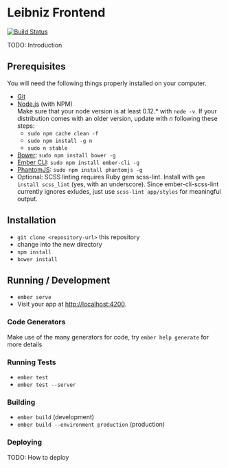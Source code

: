 # Leibniz Frontend

[![Build Status][travis-badge]][travis]

  TODO: Introduction

## Prerequisites

You will need the following things properly installed on your computer.

* [Git](http://git-scm.com/)
* [Node.js](http://nodejs.org/) (with NPM)<br>
  Make sure that your node version is at least 0.12.* with `node -v`. If your distribution
  comes with an older version, update with _n_ following these steps:
  * `sudo npm cache clean -f`
  * `sudo npm install -g n`
  * `sudo n stable`
* [Bower](http://bower.io/): `sudo npm install bower -g`
* [Ember CLI](http://www.ember-cli.com/): `sudo npm install ember-cli -g`
* [PhantomJS](http://phantomjs.org/): `sudo npm install phantomjs -g`
* Optional: SCSS linting requires Ruby gem scss-lint. Install with `gem install scss_lint` (yes, with an underscore).
  Since ember-cli-scss-lint currently ignores exludes, just use `scss-lint app/styles` for meaningful output.

## Installation

* `git clone <repository-url>` this repository
* change into the new directory
* `npm install`
* `bower install`

## Running / Development

* `ember serve`
* Visit your app at [http://localhost:4200](http://localhost:4200).

### Code Generators

Make use of the many generators for code, try `ember help generate` for more details

### Running Tests

* `ember test`
* `ember test --server`

### Building

* `ember build` (development)
* `ember build --environment production` (production)

### Deploying
TODO: How to deploy

[travis]: https://travis-ci.org/subugoe/leibniz-frontend
[travis-badge]: https://travis-ci.org/subugoe/leibniz-frontend.svg?branch=develop
